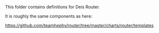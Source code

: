 This folder contains definitions for Deis Router.

It is roughly the same components as here:

https://github.com/teamhephy/router/tree/master/charts/router/templates
